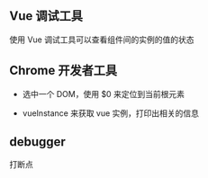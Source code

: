 ## Vue 调试工具

使用 Vue 调试工具可以查看组件间的实例的值的状态



## Chrome 开发者工具

- 选中一个 DOM，使用 $0 来定位到当前根元素

- vueInstance 来获取 vue 实例，打印出相关的信息



## debugger

打断点

